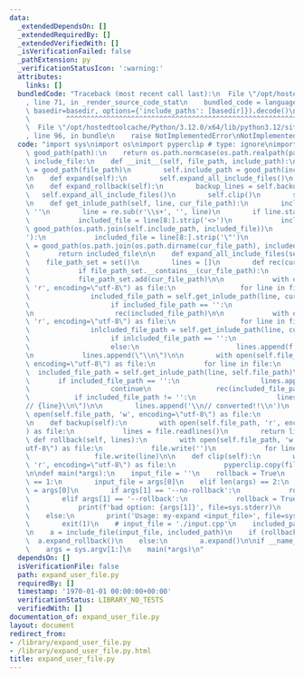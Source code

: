 ```yaml
---
data:
  _extendedDependsOn: []
  _extendedRequiredBy: []
  _extendedVerifiedWith: []
  _isVerificationFailed: false
  _pathExtension: py
  _verificationStatusIcon: ':warning:'
  attributes:
    links: []
  bundledCode: "Traceback (most recent call last):\n  File \"/opt/hostedtoolcache/Python/3.12.0/x64/lib/python3.12/site-packages/onlinejudge_verify/documentation/build.py\"\
    , line 71, in _render_source_code_stat\n    bundled_code = language.bundle(stat.path,\
    \ basedir=basedir, options={'include_paths': [basedir]}).decode()\n          \
    \         ^^^^^^^^^^^^^^^^^^^^^^^^^^^^^^^^^^^^^^^^^^^^^^^^^^^^^^^^^^^^^^^^^^^^^^^^^^^^^^^^^\n\
    \  File \"/opt/hostedtoolcache/Python/3.12.0/x64/lib/python3.12/site-packages/onlinejudge_verify/languages/python.py\"\
    , line 96, in bundle\n    raise NotImplementedError\nNotImplementedError\n"
  code: "import sys\nimport os\nimport pyperclip # type: ignore\nimport re\n\ndef\
    \ good_path(path):\n    return os.path.normcase(os.path.realpath(path))\n\nclass\
    \ include_file:\n    def __init__(self, file_path, include_path):\n        self.file_path\
    \ = good_path(file_path)\n        self.include_path = good_path(include_path)\n\
    \n    def expand(self):\n        self.expand_all_include_files()\n        self.clip()\n\
    \n    def expand_rollback(self):\n        backup_lines = self.backup()\n     \
    \   self.expand_all_include_files()\n        self.clip()\n        self.rollback(backup_lines)\n\
    \n    def get_inlude_path(self, line, cur_file_path):\n        included_file =\
    \ ''\n        line = re.sub(r'\\s+', '', line)\n        if line.startswith('#include<kk2/'):\n\
    \            included_file = line[8:].strip('<>')\n            included_file =\
    \ good_path(os.path.join(self.include_path, included_file))\n        elif line.startswith('#include\"\
    '):\n            included_file = line[8:].strip('\"')\n            included_file\
    \ = good_path(os.path.join(os.path.dirname(cur_file_path), included_file))\n \
    \       return included_file\n\n    def expand_all_include_files(self):\n    \
    \    file_path_set = set()\n        lines = []\n        def rec(cur_file_path):\n\
    \            if file_path_set.__contains__(cur_file_path):\n                return\n\
    \            file_path_set.add(cur_file_path)\n\n            with open(cur_file_path,\
    \ 'r', encoding=\"utf-8\") as file:\n                for line in file:\n     \
    \               included_file_path = self.get_inlude_path(line, cur_file_path)\n\
    \                    if included_file_path == '':\n                        continue\n\
    \n                    rec(included_file_path)\n\n            with open(cur_file_path,\
    \ 'r', encoding=\"utf-8\") as file:\n                for line in file:\n     \
    \               inlcluded_file_path = self.get_inlude_path(line, cur_file_path)\n\
    \                    if inlcluded_file_path == '':\n                        lines.append(line)\n\
    \                    else:\n                        lines.append(f'// {line}')\n\
    \n            lines.append(\"\\n\")\n\n        with open(self.file_path, 'r',\
    \ encoding=\"utf-8\") as file:\n            for line in file:\n              \
    \  included_file_path = self.get_inlude_path(line, self.file_path)\n         \
    \       if included_file_path == '':\n                    lines.append(line)\n\
    \                    continue\n                rec(included_file_path)\n     \
    \           if included_file_path != '':\n                    lines.append(f\"\
    // {line}\\n\")\n\n        lines.append('\\n// converted!!\\n')\n        with\
    \ open(self.file_path, 'w', encoding=\"utf-8\") as file:\n            file.write(''.join(lines))\n\
    \n    def backup(self):\n        with open(self.file_path, 'r', encoding=\"utf-8\"\
    ) as file:\n            lines = file.readlines()\n        return lines\n\n   \
    \ def rollback(self, lines):\n        with open(self.file_path, 'w', encoding=\"\
    utf-8\") as file:\n            file.write('')\n            for line in lines:\n\
    \                file.write(line)\n\n    def clip(self):\n        with open(self.file_path,\
    \ 'r', encoding=\"utf-8\") as file:\n            pyperclip.copy(file.read())\n\
    \n\ndef main(*args):\n    input_file = ''\n    rollback = True\n    if len(args)\
    \ == 1:\n        input_file = args[0]\n    elif len(args) == 2:\n        input_file\
    \ = args[0]\n        if args[1] == '--no-rollback':\n            rollback = False\n\
    \        elif args[1] == '--rollback':\n            rollback = True\n        else:\n\
    \            print(f'bad option: {args[1]}', file=sys.stderr)\n            exit(1)\n\
    \    else:\n        print('Usage: my-expand <input_file>', file=sys.stderr)\n\
    \        exit(1)\n    # input_file = './input.cpp'\n    included_path = \"C:/Users/include/\"\
    \n    a = include_file(input_file, included_path)\n    if (rollback):\n      \
    \  a.expand_rollback()\n    else:\n        a.expand()\n\nif __name__ == '__main__':\n\
    \    args = sys.argv[1:]\n    main(*args)\n"
  dependsOn: []
  isVerificationFile: false
  path: expand_user_file.py
  requiredBy: []
  timestamp: '1970-01-01 00:00:00+00:00'
  verificationStatus: LIBRARY_NO_TESTS
  verifiedWith: []
documentation_of: expand_user_file.py
layout: document
redirect_from:
- /library/expand_user_file.py
- /library/expand_user_file.py.html
title: expand_user_file.py
---
```

